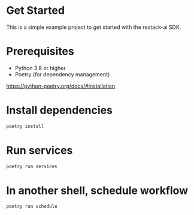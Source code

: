 # Get Started

This is a simple example project to get started with the restack-ai SDK.

# Prerequisites

- Python 3.8 or higher
- Poetry (for dependency management)

https://python-poetry.org/docs/#installation

# Install dependencies

```bash
poetry install
```

# Run services

```bash
poetry run services
```

# In another shell, schedule workflow

```bash
poetry run schedule
```
